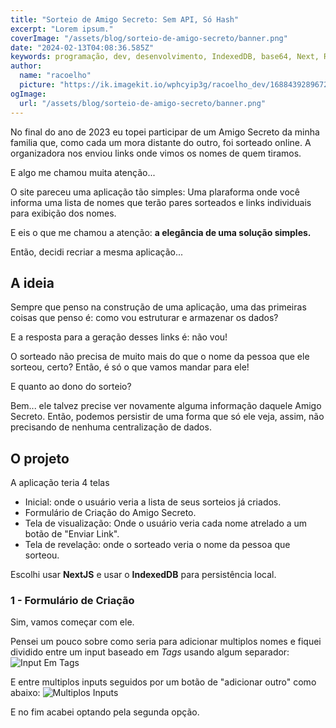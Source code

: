 ```yaml
---
title: "Sorteio de Amigo Secreto: Sem API, Só Hash"
excerpt: "Lorem ipsum."
coverImage: "/assets/blog/sorteio-de-amigo-secreto/banner.png"
date: "2024-02-13T04:08:36.585Z"
keywords: programação, dev, desenvolvimento, IndexedDB, base64, Next, React
author:
  name: "racoelho"
  picture: "https://ik.imagekit.io/wphcyip3g/racoelho_dev/1688439289672.jpeg?updatedAt=1701730648991"
ogImage:
  url: "/assets/blog/sorteio-de-amigo-secreto/banner.png"
---
```


No final do ano de 2023 eu topei participar de um Amigo Secreto da minha familia que, como cada um mora distante do outro, foi sorteado online.
A organizadora nos enviou links onde vimos os nomes de quem tiramos.

E algo me chamou muita atenção...

O site pareceu uma aplicação tão simples: Uma plaraforma onde você informa uma lista de nomes que terão pares sorteados e links individuais para exibição dos nomes.

E eis o que me chamou a atenção: **a elegância de uma solução simples.**

Então, decidi recriar a mesma aplicação...


## A ideia

Sempre que penso na construção de uma aplicação, uma das primeiras coisas que penso é: como vou estruturar e armazenar os dados?

E a resposta para a geração desses links é: não vou!

O sorteado não precisa de muito mais do que o nome da pessoa que ele sorteou, certo? Então, é só o que vamos mandar para ele!


E quanto ao dono do sorteio?

Bem... ele talvez precise ver novamente alguma informação daquele Amigo Secreto. Então, podemos persistir de uma forma que só ele veja, assim, não precisando de nenhuma centralização de dados.

## O projeto

A aplicação teria 4 telas
- Inicial: onde o usuário veria a lista de seus sorteios já criados.
- Formulário de Criação do Amigo Secreto.
- Tela de visualização: Onde o usuário veria cada nome atrelado a um botão de "Enviar Link".
- Tela de revelação: onde o sorteado veria o nome da pessoa que sorteou.

Escolhi usar **NextJS** e usar o **IndexedDB** para persistência local.

### 1 - Formulário de Criação

Sim, vamos começar com ele.

Pensei um pouco sobre como seria para adicionar multiplos nomes e fiquei dividido entre um input baseado em *Tags* usando algum separador:
![Input Em Tags](/assets/blog/sorteio-de-amigo-secreto/input-em-tags.png)

E entre multiplos inputs seguidos por um botão de "adicionar outro" como abaixo:
![Multiplos Inputs](/assets/blog/sorteio-de-amigo-secreto/multiplos-inputs.png)

E no fim acabei optando pela segunda opção.

